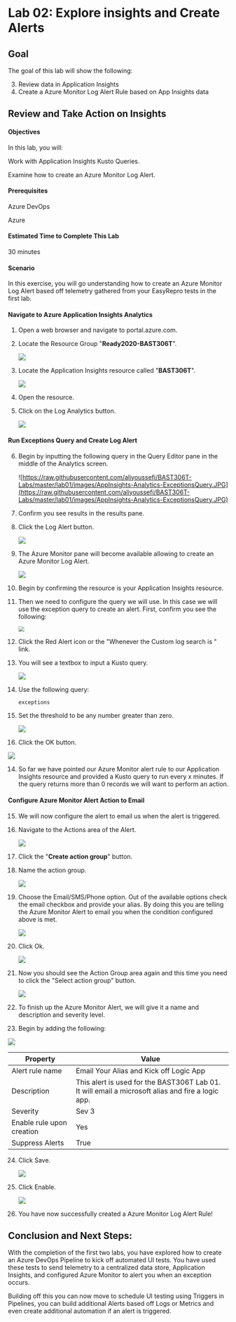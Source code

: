 # Lab 02: Explore insights and Create Alerts

## Goal

The goal of this lab will show the following:

3. Review data in Application Insights
4. Create a Azure Monitor Log Alert Rule based on App Insights data

## Review and Take Action on Insights

#### Objectives

In this lab, you will:

Work with Application Insights Kusto Queries.

Examine how to create an Azure Monitor Log Alert.



#### Prerequisites

Azure DevOps

Azure

#### Estimated Time to Complete This Lab

30 minutes

#### Scenario

In this exercise, you will go understanding how to create an Azure Monitor Log Alert based off telemetry gathered from your EasyRepro tests in the first lab.

#### Navigate to Azure Application Insights Analytics

1. Open a web browser and navigate to portal.azure.com.

2. Locate the Resource Group "**Ready2020-BAST306T**".

   ![](https://raw.githubusercontent.com/aliyoussefi/BAST306T-Labs/master/lab01/images/Azure-ResourceGroup-Items.JPG)

3. Locate the Application Insights resource called "**BAST306T**".

   ![](https://raw.githubusercontent.com/aliyoussefi/BAST306T-Labs/master/lab01/images/AppInsights-LogoAndName.JPG)

4. Open the resource.

5. Click on the Log Analytics button.

   ![](https://raw.githubusercontent.com/aliyoussefi/BAST306T-Labs/master/lab02/images/AppInsights-AnalyticsButton.JPG)


#### Run Exceptions Query and Create Log Alert

6. Begin by inputting the following query in the Query Editor pane in the middle of the Analytics screen.

   ![https://raw.githubusercontent.com/aliyoussefi/BAST306T-Labs/master/lab01/images/AppInsights-Analytics-ExceptionsQuery.JPG](https://raw.githubusercontent.com/aliyoussefi/BAST306T-Labs/master/lab01/images/AppInsights-Analytics-ExceptionsQuery.JPG)

7. Confirm you see results in the results pane.

8. Click the Log Alert button.

   ![](https://raw.githubusercontent.com/aliyoussefi/BAST306T-Labs/master/lab01/images/AppInsights-Analytics-NewAlertRule.JPG)

9. The Azure Monitor pane will become available allowing to create an Azure Monitor Log Alert.

   ![](https://raw.githubusercontent.com/aliyoussefi/BAST306T-Labs/master/lab01/images/AppInsights-Analytics-ExceptionsQuery.JPG)

10. Begin by confirming the resource is your Application Insights resource.

11. Then we need to configure the query we will use. In this case we will use the exception query to create an alert. First, confirm you see the following:

    <img src="https://raw.githubusercontent.com/aliyoussefi/BAST306T-Labs/master/lab01/images/AzureMonitor-Condition-Default.JPG" style="zoom:80%;" />

12. Click the Red Alert icon or the "Whenever the Custom log search is <logic undefined>" link.

13. You will see a textbox to input a Kusto query.

    ![](https://raw.githubusercontent.com/aliyoussefi/BAST306T-Labs/master/lab01/images/AzureMonitor-Condition-SearchQuery.JPG)

14. Use the following query:

    ```
    exceptions
    ```

15. Set the threshold to be any number greater than zero.

    ![](https://raw.githubusercontent.com/aliyoussefi/BAST306T-Labs/master/lab01/images/AzureMonitor-Condition-AlertLogic.JPG)

13. Click the OK button.

![](https://raw.githubusercontent.com/aliyoussefi/BAST306T-Labs/master/lab01/images/AzureMonitor-Actions-OkButton.JPG)

14. So far we have pointed our Azure Monitor alert rule to our Application Insights resource and provided a Kusto query to run every x minutes. If the query returns more than 0 records we will want to perform an action.

#### Configure Azure Monitor Alert Action to Email

15. We will now configure the alert to email us when the alert is triggered.

16. Navigate to the Actions area of the Alert.

    ![](https://raw.githubusercontent.com/aliyoussefi/BAST306T-Labs/master/lab01/images/AzureMonitor-Actions-Default.JPG)

17. Click the "**Create action group**" button.

18. Name the action group.

    ![](https://raw.githubusercontent.com/aliyoussefi/BAST306T-Labs/master/lab01/images/AzureMonitor-Actions-NewActionGroup-NameYourActionGroup.JPG)

19. Choose the Email/SMS/Phone option. Out of the available options check the email checkbox and provide your alias. By doing this you are telling the Azure Monitor Alert to email you when the condition configured above is met.

    ![](https://raw.githubusercontent.com/aliyoussefi/BAST306T-Labs/master/lab01/images/AzureMonitor-Actions-NewActionGroup-EmailYourAliasField.JPG)

20. Click Ok.

    ![](https://raw.githubusercontent.com/aliyoussefi/BAST306T-Labs/master/lab01/images/AzureMonitor-Actions-OkButton.JPG)

21. Now you should see the Action Group area again and this time you need to click the "Select action group" button.

    ![](https://raw.githubusercontent.com/aliyoussefi/BAST306T-Labs/master/lab01/images/AzureMonitor-Actions-Default.JPG)

22. To finish up the Azure Monitor Alert, we will give it a name and description and severity level.

23. Begin by adding the following:

    

![](https://raw.githubusercontent.com/aliyoussefi/BAST306T-Labs/master/lab01/images/AzureMonitor-Details-NameAndSevLevel.JPG)

| Property                  | Value                                                        |
| ------------------------- | ------------------------------------------------------------ |
| Alert rule name           | Email Your Alias and Kick off Logic App                      |
| Description               | This alert is used for the BAST306T Lab 01. It will email a microsoft alias and fire a logic app. |
| Severity                  | Sev 3                                                        |
| Enable rule upon creation | Yes                                                          |
| Suppress Alerts           | True                                                         |

24. Click Save.

    ![](https://raw.githubusercontent.com/aliyoussefi/BAST306T-Labs/master/lab02/images/AzureMonitor-Actions-SaveAndEnable.JPG)

25. Click Enable.

    ![](https://raw.githubusercontent.com/aliyoussefi/BAST306T-Labs/master/lab02/images/AzureMonitor-Actions-SaveAndEnable.JPG)

26. You have now successfully created a Azure Monitor Log Alert Rule!

## Conclusion and Next Steps:

With the completion of the first two labs, you have explored how to create an Azure DevOps Pipeline to kick off automated UI tests. You have used these tests to send telemetry to a centralized data store, Application Insights, and configured Azure Monitor to alert you when an exception occurs.

Building off this you can now move to schedule UI testing using Triggers in Pipelines, you can build additional Alerts based off Logs or Metrics and even create additional automation if an alert is triggered.